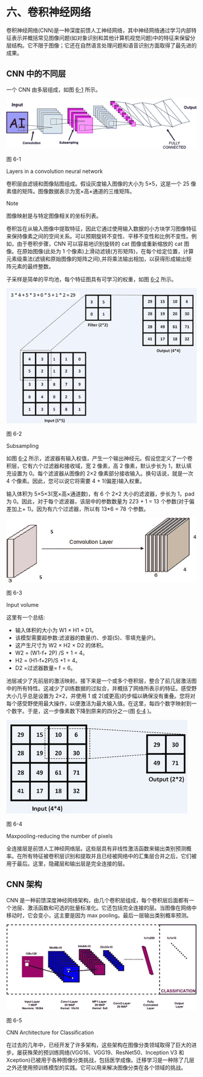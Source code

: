 # 六、卷积神经网络

卷积神经网络(CNN)是一种深度前馈人工神经网络，其中神经网络通过学习内部特征表示并概括常见图像问题(如对象识别和其他计算机视觉问题)中的特征来保留分层结构。它不限于图像；它还在自然语言处理问题和语音识别方面取得了最先进的成果。

## CNN 中的不同层

一个 CNN 由多层组成，如图 [6-1](#Fig1) 所示。

![A456157_1_En_6_Fig1_HTML.jpg](img/A456157_1_En_6_Fig1_HTML.jpg)

图 6-1

Layers in a convolution neural network

卷积层由滤镜和图像贴图组成。假设灰度输入图像的大小为 5×5，这是一个 25 像素值的矩阵。图像数据表示为宽×高×通道的三维矩阵。

Note

图像映射是与特定图像相关的坐标列表。

卷积旨在从输入图像中提取特征，因此它通过使用输入数据的小方块学习图像特征来保持像素之间的空间关系。可以预期旋转不变性、平移不变性和比例不变性。例如，由于卷积步骤，CNN 可以容易地识别旋转的 cat 图像或重新缩放的 cat 图像。在原始图像(此处为 1 个像素)上滑动滤镜(方形矩阵)，在每个给定位置，计算元素级乘法(滤镜和原始图像的矩阵之间),并将乘法输出相加，以获得形成输出矩阵元素的最终整数。

子采样是简单的平均池，每个特征图具有可学习的权重，如图 [6-2](#Fig2) 所示。

![A456157_1_En_6_Fig2_HTML.jpg](img/A456157_1_En_6_Fig2_HTML.jpg)

图 6-2

Subsampling

如图 [6-2](#Fig2) 所示，滤波器有输入权值，产生一个输出神经元。假设您定义了一个卷积层，它有六个过滤器和接收域，宽 2 像素，高 2 像素，默认步长为 1，默认填充设置为 0。每个滤波器从图像的 2×2 像素部分接收输入。换句话说，就是一次 4 个像素。因此，您可以说它将需要 4 + 1(偏差)输入权重。

输入体积为 5×5×3(宽×高×通道数)，有 6 个 2×2 大小的滤波器，步长为 1，pad 为 0。因此，对于每个滤波器，该层中的参数数量为 2*2*3 + 1 = 13 个参数(对于偏差加上+ 1)。因为有六个过滤器，所以有 13*6 = 78 个参数。

![A456157_1_En_6_Fig3_HTML.jpg](img/A456157_1_En_6_Fig3_HTML.jpg)

图 6-3

Input volume

这里有一个总结:

*   输入体积的大小为 W1 × H1 × D1。
*   该模型需要超参数:滤波器的数量(f)、步距(S)、零填充量(P)。
*   这产生尺寸为 W2 × H2 × D2 的体积。
*   W2 = (W1-f+ 2P) /S + 1 = 4。
*   H2 = (H1-f+2P)/S +1 = 4。
*   D2 =过滤器数量= f = 6。

池层减少了先前层的激活映射。接下来是一个或多个卷积层，整合了前几层激活图中的所有特性。这减少了训练数据的过拟合，并概括了网络所表示的特征。感受野大小几乎总是设置为 2×2，并使用 1 或 2(或更高)的步幅以确保没有重叠。您将对每个感受野使用最大操作，以便激活为最大输入值。在这里，每四个数字映射到一个数字。于是，这一步像素数下降到原来的四分之一(图 [6-4](#Fig4) )。

![A456157_1_En_6_Fig4_HTML.jpg](img/A456157_1_En_6_Fig4_HTML.jpg)

图 6-4

Maxpooling-reducing the number of pixels

全连接层是前馈人工神经网络层。这些层具有非线性激活函数来输出类别预测概率。在所有特征被卷积层识别和提取并且已经被网络中的汇集层合并之后，它们被用于最后。这里，隐藏层和输出层是完全连接的层。

## CNN 架构

CNN 是一种前馈深度神经网络架构，由几个卷积层组成，每个卷积层后面都有一个池层、激活函数和可选的批量标准化。它还包括完全连接的层。当图像在网络中移动时，它会变小，这主要是因为 max pooling。最后一层输出类别概率预测。

![A456157_1_En_6_Fig5_HTML.jpg](img/A456157_1_En_6_Fig5_HTML.jpg)

图 6-5

CNN Architecture for Classification

在过去的几年中，已经开发了许多架构，这些架构在图像分类领域取得了巨大的进步。屡获殊荣的预训练网络(VGG16、VGG19、ResNet50、Inception V3 和 Xception)已被用于各种图像分类挑战，包括医学成像。迁移学习是一种除了几层之外还使用预训练模型的实践。它可以用来解决图像分类在各个领域的挑战。